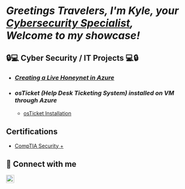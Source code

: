 ***<h1>Greetings Travelers, I'm Kyle, your <a href="https://www.linkedin.com/in/kyle-kelso/">Cybersecurity Specialist</a>,  
Welcome to my showcase!***

<h2>🔒💻 Cyber Security / IT Projects 💻🔒</h2>

- ***<h3>[Creating a Live Honeynet in Azure](https://github.com/KelsoCyberShow/Azure-Honeynet)</h3>***

   
   

  
- ***<h3>osTicket (Help Desk Ticketing System) installed on VM through Azure</h3>***
  - [ osTicket Installation](https://github.com/cesarias/os-ticket)
    
<h2> Certifications </h2>
    
- <a href="https://i.imgur.com/VDnUeOT.png">CompTIA Security +</a>
  

<h2> 📲 Connect with me</h2>



[<img align="left" alt="KyleKelso | LinkedIn" width="22px" src="https://cdn.jsdelivr.net/npm/simple-icons@v3/icons/linkedin.svg" />][linkedin]




[linkedin]: https://www.linkedin.com/in/kyle-kelso/

